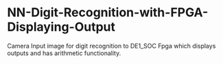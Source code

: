# NN-Digit-Recognition-with-FPGA-Displaying-Output
Camera Input image for digit recognition to DE1_SOC Fpga which displays outputs and has arithmetic functionality.
